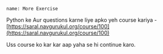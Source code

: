 ```ngMeta
name: More Exercise
```

Python ke Aur questions karne liye  apko yeh course kariya - [https://saral.navgurukul.org/course/100](https://saral.navgurukul.org/course/100)

Uss course ko kar kar aap yaha se hi continue karo.